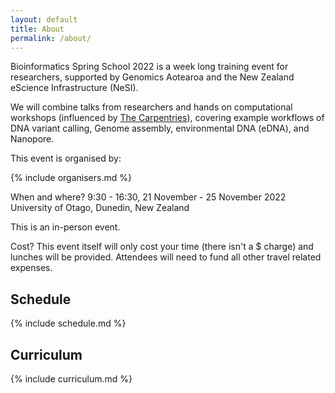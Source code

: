 ```yaml
---
layout: default
title: About
permalink: /about/
---
```


Bioinformatics Spring School 2022 is a week long training event for researchers, supported by Genomics Aotearoa and the New Zealand eScience Infrastructure (NeSI).

We will combine talks from researchers and hands on computational workshops (influenced by [The Carpentries](https://www.carpentries.org)), covering example workflows of DNA variant calling, Genome assembly, environmental DNA (eDNA), and Nanopore.

This event is organised by:

{% include organisers.md %}


When and where?
9:30 - 16:30, 21 November - 25 November 2022
University of Otago, Dunedin, New Zealand

This is an in-person event.

Cost?
This event itself will only cost your time (there isn't a $ charge) and lunches will be provided. Attendees will need to fund all other travel related expenses.

## Schedule

{% include schedule.md %}

## Curriculum

{% include curriculum.md %}

